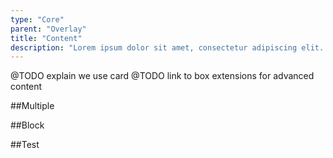 ```yaml
---
type: "Core"
parent: "Overlay"
title: "Content"
description: "Lorem ipsum dolor sit amet, consectetur adipiscing elit. Nunc tempus laoreet leo sit amet iaculis."
---
```


@TODO explain we use card
@TODO link to box extensions for advanced content

##Multiple

<demo>
  <demovanilla src="inline/core/overlay/multiple">
  </demovanilla>
</demo>

##Block

<demo>
  <demovanilla src="inline/core/overlay/block">
  </demovanilla>
</demo>

##Test

<demo>
  <demovanilla src="inline/core/overlay/test">
  </demovanilla>
</demo>
